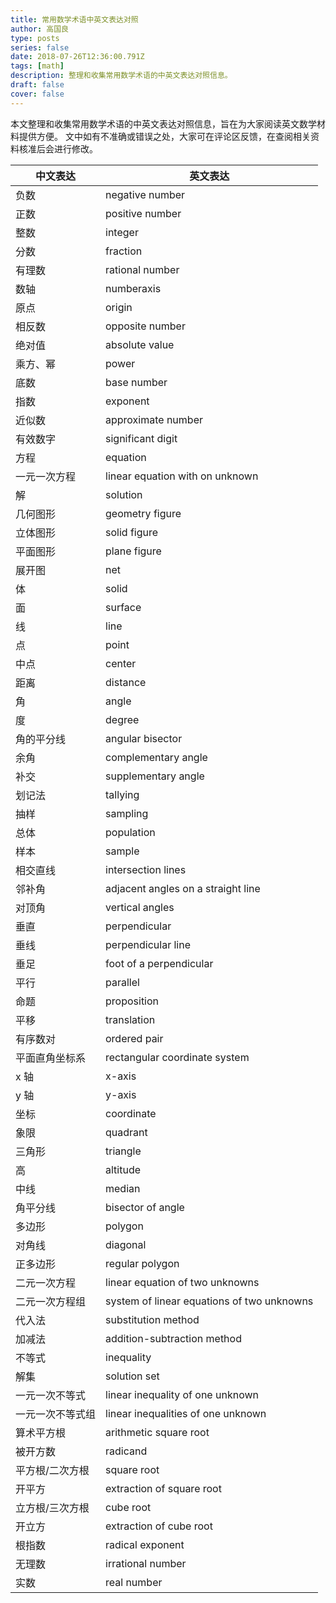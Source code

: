 ```yaml
---
title: 常用数学术语中英文表达对照
author: 高国良
type: posts
series: false
date: 2018-07-26T12:36:00.791Z
tags: [math]
description: 整理和收集常用数学术语的中英文表达对照信息。
draft: false 
cover: false
---
```


本文整理和收集常用数学术语的中英文表达对照信息，旨在为大家阅读英文数学材料提供方便。
文中如有不准确或错误之处，大家可在评论区反馈，在查阅相关资料核准后会进行修改。

| 中文表达 | 英文表达 | 
| --- | --- | 
| 负数 | negative number |
| 正数 | positive number |
| 整数 | integer |
| 分数 | fraction |
| 有理数 | rational number |
| 数轴 | numberaxis |
| 原点 | origin |
| 相反数 | opposite number |
| 绝对值 | absolute value |
| 乘方、幂 | power |
| 底数 | base number |
| 指数 | exponent |
| 近似数 | approximate number |
| 有效数字 | significant digit |
| 方程 | equation |
| 一元一次方程 | linear equation with on unknown |
| 解 | solution |
| 几何图形 | geometry figure |
| 立体图形 | solid figure |
| 平面图形 | plane figure |
| 展开图 | net |
| 体 | solid |
| 面 | surface |
| 线 | line |
| 点 | point |
| 中点 | center |
| 距离 | distance |
| 角 | angle |
| 度 | degree |
| 角的平分线 | angular bisector |
| 余角 | complementary angle |
| 补交 | supplementary angle |
| 划记法 | tallying |
| 抽样 | sampling |
| 总体 | population |
| 样本 | sample |
| 相交直线 | intersection lines |
| 邻补角 | adjacent angles on a straight line |
| 对顶角 | vertical angles |
| 垂直 | perpendicular |
| 垂线 | perpendicular line |
| 垂足 | foot of a perpendicular |
| 平行 | parallel |
| 命题 | proposition |
| 平移 | translation |
| 有序数对 | ordered pair |
| 平面直角坐标系 | rectangular coordinate system |
| x 轴 | x-axis |
| y 轴 | y-axis |
| 坐标 | coordinate |
| 象限 | quadrant |
| 三角形 | triangle |
| 高 | altitude |
| 中线 | median |
| 角平分线 | bisector of angle |
| 多边形 | polygon |
| 对角线 | diagonal |
| 正多边形 | regular polygon |
| 二元一次方程 | linear equation of two unknowns |
| 二元一次方程组 | system of linear equations of two unknowns |
| 代入法 | substitution method |
| 加减法 | addition-subtraction method |
| 不等式 | inequality |
| 解集 | solution set |
| 一元一次不等式 | linear inequality of one unknown |
| 一元一次不等式组 | linear inequalities of one unknown |
| 算术平方根 | arithmetic square root |
| 被开方数 | radicand |
| 平方根/二次方根 | square root |
| 开平方 | extraction of square root |
| 立方根/三次方根 | cube root |
| 开立方 | extraction of cube root |
| 根指数 | radical exponent |
| 无理数 | irrational number |
| 实数 | real number |
